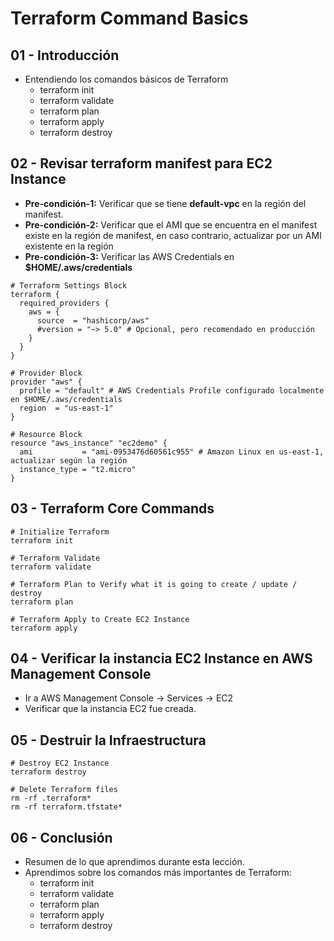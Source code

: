 # Terraform Command Basics

## 01 - Introducción
- Entendiendo los comandos básicos de Terraform
  - terraform init
  - terraform validate
  - terraform plan
  - terraform apply
  - terraform destroy      

## 02 - Revisar terraform manifest para EC2 Instance
- **Pre-condición-1:** Verificar que se tiene **default-vpc** en la región del manifest.
- **Pre-condición-2:** Verificar que el AMI que se encuentra en el manifest existe en la región de manifest, en caso contrario, actualizar por un AMI existente en la región
- **Pre-condición-3:** Verificar las AWS Credentials en **$HOME/.aws/credentials**

```
# Terraform Settings Block
terraform {
  required_providers {
    aws = {
      source  = "hashicorp/aws"
      #version = "~> 5.0" # Opcional, pero recomendado en producción
    }
  }
}

# Provider Block
provider "aws" {
  profile = "default" # AWS Credentials Profile configurado localmente en $HOME/.aws/credentials
  region  = "us-east-1"
}

# Resource Block
resource "aws_instance" "ec2demo" {
  ami           = "ami-0953476d60561c955" # Amazon Linux en us-east-1, actualizar según la región
  instance_type = "t2.micro"
}
```

## 03 - Terraform Core Commands

```
# Initialize Terraform
terraform init

# Terraform Validate
terraform validate

# Terraform Plan to Verify what it is going to create / update / destroy
terraform plan

# Terraform Apply to Create EC2 Instance
terraform apply 
```

## 04 - Verificar la instancia EC2 Instance en AWS Management Console
- Ir a AWS Management Console -> Services -> EC2
- Verificar que la instancia EC2 fue creada.



## 05 - Destruir la Infraestructura

```
# Destroy EC2 Instance
terraform destroy

# Delete Terraform files 
rm -rf .terraform*
rm -rf terraform.tfstate*
```

## 06 - Conclusión
- Resumen de lo que aprendimos durante esta lección.
- Aprendimos sobre los comandos más importantes de Terraform:
  - terraform init
  - terraform validate
  - terraform plan
  - terraform apply
  - terraform destroy
